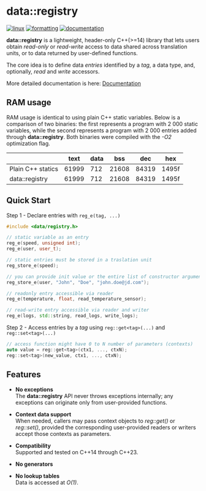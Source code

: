 # data::registry

[![linux](https://github.com/vladislavmarkov/data_registry/actions/workflows/linux.yml/badge.svg)](https://github.com/vladislavmarkov/data_registry/actions/workflows/linux.yml)
[![formatting](https://github.com/vladislavmarkov/data_registry/actions/workflows/formatting.yml/badge.svg)](https://github.com/vladislavmarkov/data_registry/actions/workflows/formatting.yml)
[![documentation](https://github.com/vladislavmarkov/data_registry/actions/workflows/docs.yml/badge.svg)](https://github.com/vladislavmarkov/data_registry/actions/workflows/docs.yml)

**data::registry** is a lightweight, header-only C++(>=14) library that lets users
obtain *read-only* or *read-write* access to data shared across translation
units, or to data returned by user-defined functions.

The core idea is to define data *entries* identified by a *tag*, a data type,
and, optionally, *read* and *write* accessors.

More detailed documentation is here: [Documentation](https://vladislavmarkov.github.io/data_registry)

## RAM usage

RAM usage is identical to using plain C++ static variables. Below is a
comparison of two binaries: the first represents a program with 2 000 static
variables, while the second represents a program with 2 000 entries added
through **data::registry**.
Both binaries were compiled with the *-O2* optimization flag.

|                   |   text |   data |   bss |   dec |   hex |
|-------------------|--------|--------|-------|-------|-------|
| Plain C++ statics |  61999 |    712 | 21608 | 84319 | 1495f |
|    data::registry |  61999 |    712 | 21608 | 84319 | 1495f |

## Quick Start

Step 1 - Declare entries with `reg_e(tag, ...)`

```cpp
#include <data/registry.h>

// static variable as an entry
reg_e(speed, unsigned int);
reg_e(user, user_t);

// static entries must be stored in a traslation unit
reg_store_e(speed); 

// you can provide init value or the entire list of constructor arguments
reg_store_e(user, "John", "Doe", "john.doe@jd.com");

// readonly entry accessible via reader
reg_e(temperature, float, read_temperature_sensor);

// read-write entry accessible via reader and writer
reg_e(logs, std::string, read_logs, write_logs); 
```

Step 2 - Access entries by a *tag* using `reg::get<tag>(...)` and `reg::set<tag>(...)`

```cpp
// access function might have 0 to N number of parameters (contexts)
auto value = reg::get<tag>(ctx1, ..., ctxN);
reg::set<tag>(new_value, ctx1, ..., ctxN);
```

## Features

- **No exceptions**  
 The **data::registry** API never throws exceptions
 internally; any exceptions can originate only from user-provided functions.

- **Context data support**  
 When needed, callers may pass context objects to
 *reg::get()* or *reg::set()*, provided the corresponding user-provided readers
 or writers accept those contexts as parameters.

- **Compatibility**  
 Supported and tested on C++14 through C++23.

- **No generators**

- **No lookup tables**  
 Data is accessed at *O(1)*.

